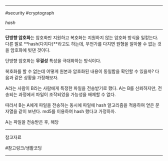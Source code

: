 
---

#security #cryptograph

_hash_

---

**단방향 암호화**는 암호화만 지원하고 복호화는 지원하지 않는 암호화 방식을 일컫는다.
다른 말로 **hash(다지다)**라고도 하는데, 무언가를 다지면 원형을 알아볼 수 없는 것을 암호화에 빗댄 것이다.

단방향 암호화는 **무결성** 특성을 극대화하는 방식이다.

복호화를 할 수 없는데 어떻게 원본과 암호화된 내용이 동일함을 확인할 수 있을까? 다음과 같은 상황을 가정해보자.

A라는 사람이 B라는 사람에게 특정한 파일을 전송받기로 했다. A는 B를 신뢰하지만, 전송되는 과정에서 파일이 조작되었을 가능성을 배제할 수 없다.

따라서 B는 A에게 파일을 전송하는 동시에 파일에 hash 알고리즘을 적용하여 얻은 문자열을 같이 보낸다. md5를 이용하여 hash 했다고 가정하자.

A는 파일을 전송받은 후, 해당 

---

참고자료

#참고링크/생활코딩 

---